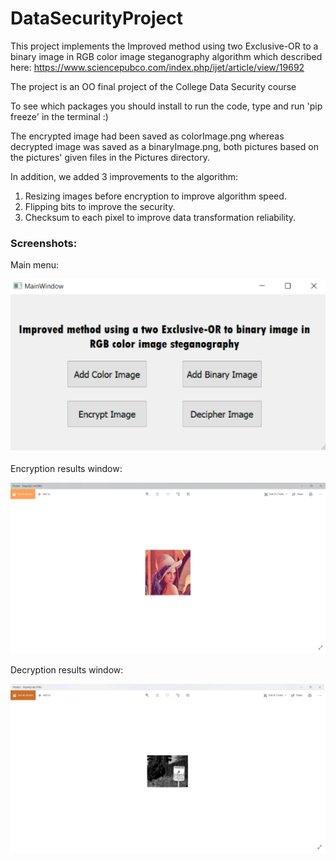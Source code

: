 # DataSecurityProject


This project implements the Improved method using two Exclusive-OR to a binary image in RGB color image steganography algorithm 
which described here: https://www.sciencepubco.com/index.php/ijet/article/view/19692

The project is an OO final project of the College Data Security course

To see which packages you should install to run the code, type and run 'pip freeze' in the terminal :)

The encrypted image had been saved as colorImage.png whereas decrypted image was saved as a binaryImage.png, both pictures based on the pictures' given files in the Pictures directory.

In addition, we added 3 improvements to the algorithm:
1. Resizing images before encryption to improve algorithm speed.
2. Flipping bits to improve the security.
3. Checksum to each pixel to improve data transformation reliability.


### Screenshots:

Main menu:

![main menu](/Images/mainMenu.PNG)

Encryption results window:

![encryption](/Images/encrypted-image.PNG)

Decryption results window:

![decryption](/Images/decrypted-image.PNG)
